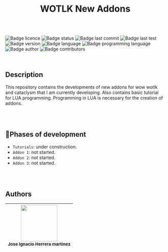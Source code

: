 <h1 align="center"> WOTLK New Addons </h1>

</br>
</br>

![Badge licence](https://img.shields.io/badge/licence-GNU_GPLv3-orange)
![Badge status](https://img.shields.io/badge/status-under_construction-yellow)
![Badge last commit](https://img.shields.io/badge/last_commit-May_2023-brightgreen)
![Badge last test](https://img.shields.io/badge/last_test-failed-red)
![Badge version](https://img.shields.io/badge/version-beta_0.0.1-blue)
![Badge language](https://img.shields.io/badge/language-US_english-blue)
![Badge programming language](https://img.shields.io/badge/programming_language-LUA-orange)
![Badge author](https://img.shields.io/badge/author-Ignacio_Herrera-blue)
![Badge contributors](https://img.shields.io/badge/contributors-None-blue)

</br>

## Description
This repository contains the developments of new addons for wow wotlk and cataclysm that I am currently developing. Also contains basic tutorial for LUA programming. Programming in LUA is necessary for the creation of addons.
 
</br>
</br>

## :hammer:Phases of development

- `Tutorials`: under construction.
- `Addon 1`: not started.
- `Addon 2`: not started.
- `Addon 3`: not started.





</br>
</br>

## Authors

| [<img src="https://avatars.githubusercontent.com/u/48035706?v=4" width=115><br><sub>Jose Ignacio Herrera martinez</sub>](https://github.com/Ignacio-Herrera) |
| :---: |

